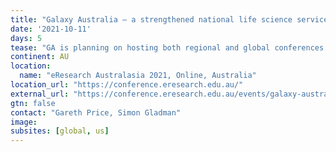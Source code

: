 ```yaml
---
title: "Galaxy Australia – a strengthened national life science service that engages globally"
date: '2021-10-11'
days: 5
tease: "GA is planning on hosting both regional and global conferences to bring Galaxy practitioners from all around the globe to learn from our journey and inform the path forward."
continent: AU
location:
  name: "eResearch Australasia 2021, Online, Australia"
location_url: "https://conference.eresearch.edu.au/"
external_url: "https://conference.eresearch.edu.au/events/galaxy-australia-a-strengthened-national-life-science-service-that-engages-globally/"
gtn: false
contact: "Gareth Price, Simon Gladman"
image: 
subsites: [global, us]
---
```

